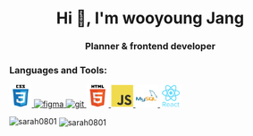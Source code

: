 <h1 align="center">Hi 👋, I'm wooyoung Jang</h1>
<h3 align="center">Planner & frontend developer</h3>

<p align="left">
</p>

<h3 align="left">Languages and Tools:</h3>
<p align="left"> <a href="https://www.w3schools.com/css/" target="_blank" rel="noreferrer"> <img src="https://raw.githubusercontent.com/devicons/devicon/master/icons/css3/css3-original-wordmark.svg" alt="css3" width="40" height="40"/> </a> <a href="https://www.figma.com/" target="_blank" rel="noreferrer"> <img src="https://www.vectorlogo.zone/logos/figma/figma-icon.svg" alt="figma" width="40" height="40"/> </a> <a href="https://git-scm.com/" target="_blank" rel="noreferrer"> <img src="https://www.vectorlogo.zone/logos/git-scm/git-scm-icon.svg" alt="git" width="40" height="40"/> </a> <a href="https://www.w3.org/html/" target="_blank" rel="noreferrer"> <img src="https://raw.githubusercontent.com/devicons/devicon/master/icons/html5/html5-original-wordmark.svg" alt="html5" width="40" height="40"/> </a> <a href="https://developer.mozilla.org/en-US/docs/Web/JavaScript" target="_blank" rel="noreferrer"> <img src="https://raw.githubusercontent.com/devicons/devicon/master/icons/javascript/javascript-original.svg" alt="javascript" width="40" height="40"/> </a> <a href="https://www.mysql.com/" target="_blank" rel="noreferrer"> <img src="https://raw.githubusercontent.com/devicons/devicon/master/icons/mysql/mysql-original-wordmark.svg" alt="mysql" width="40" height="40"/> </a> <a href="https://reactjs.org/" target="_blank" rel="noreferrer"> <img src="https://raw.githubusercontent.com/devicons/devicon/master/icons/react/react-original-wordmark.svg" alt="react" width="40" height="40"/> </a> </p>

<p><img align="left" src="https://github-readme-stats.vercel.app/api/top-langs?username=sarah0801&show_icons=true&locale=en&layout=compact" alt="sarah0801" /></p>

<p>&nbsp;<img align="center" src="https://github-readme-stats.vercel.app/api?username=sarah0801&show_icons=true&locale=en" alt="sarah0801" /></p>

<!--<div align="center"><h2>🛠Teck Stack🛠</h2>
  <img src="https://img.shields.io/badge/html5-E34F26?style=for-the-badge&logo=html5&logoColor=white"> 
  <img src=https://img.shields.io/badge/css3-%231572B6.svg?style=for-the-badge&logo=css3&logoColor=white/>
  <img src=https://img.shields.io/badge/javascript-%23323330.svg?style=for-the-badge&logo=javascript&logoColor=%23F7DF1E/>
  <br>
  <img src=https://img.shields.io/badge/react-%2320232a.svg?style=for-the-badge&logo=react&logoColor=%2361DAFB/>
  <img src="https://img.shields.io/badge/figma-%23F24E1E.svg?style=for-the-badge&logo=figma&logoColor=white"/>
  <img src="https://img.shields.io/badge/mysql-4479A1?style=for-the-badge&logo=mysql&logoColor=white">
  <br>
  <img src=https://img.shields.io/badge/github-%23121011.svg?style=for-the-badge&logo=github&logoColor=white/>
  <img src="https://img.shields.io/badge/git-F05032?style=for-the-badge&logo=git&logoColor=white">
</div>

<br>
![Anurag's GitHub stats](https://github-readme-stats.vercel.app/api?username=sarah0801&show_icons=true&theme=graywhite)-->
